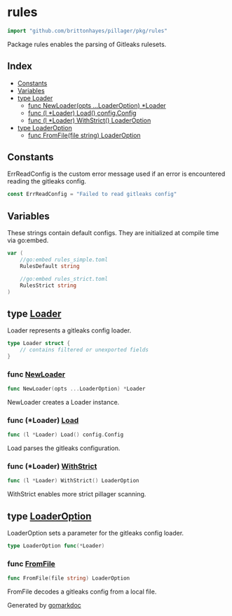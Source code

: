 <!-- Code generated by gomarkdoc. DO NOT EDIT -->

# rules

```go
import "github.com/brittonhayes/pillager/pkg/rules"
```

Package rules enables the parsing of Gitleaks rulesets\.

## Index

- [Constants](<#constants>)
- [Variables](<#variables>)
- [type Loader](<#type-loader>)
  - [func NewLoader(opts ...LoaderOption) *Loader](<#func-newloader>)
  - [func (l *Loader) Load() config.Config](<#func-loader-load>)
  - [func (l *Loader) WithStrict() LoaderOption](<#func-loader-withstrict>)
- [type LoaderOption](<#type-loaderoption>)
  - [func FromFile(file string) LoaderOption](<#func-fromfile>)


## Constants

ErrReadConfig is the custom error message used if an error is encountered reading the gitleaks config\.

```go
const ErrReadConfig = "Failed to read gitleaks config"
```

## Variables

These strings contain default configs\. They are initialized at compile time via go:embed\.

```go
var (
    //go:embed rules_simple.toml
    RulesDefault string

    //go:embed rules_strict.toml
    RulesStrict string
)
```

## type [Loader](<https://github.com/brittonhayes/pillager/blob/main/pkg/rules/rules.go#L27-L29>)

Loader represents a gitleaks config loader\.

```go
type Loader struct {
    // contains filtered or unexported fields
}
```

### func [NewLoader](<https://github.com/brittonhayes/pillager/blob/main/pkg/rules/rules.go#L35>)

```go
func NewLoader(opts ...LoaderOption) *Loader
```

NewLoader creates a Loader instance\.

### func \(\*Loader\) [Load](<https://github.com/brittonhayes/pillager/blob/main/pkg/rules/rules.go#L58>)

```go
func (l *Loader) Load() config.Config
```

Load parses the gitleaks configuration\.

### func \(\*Loader\) [WithStrict](<https://github.com/brittonhayes/pillager/blob/main/pkg/rules/rules.go#L49>)

```go
func (l *Loader) WithStrict() LoaderOption
```

WithStrict enables more strict pillager scanning\.

## type [LoaderOption](<https://github.com/brittonhayes/pillager/blob/main/pkg/rules/rules.go#L32>)

LoaderOption sets a parameter for the gitleaks config loader\.

```go
type LoaderOption func(*Loader)
```

### func [FromFile](<https://github.com/brittonhayes/pillager/blob/main/pkg/rules/rules.go#L68>)

```go
func FromFile(file string) LoaderOption
```

FromFile decodes a gitleaks config from a local file\.



Generated by [gomarkdoc](<https://github.com/princjef/gomarkdoc>)
